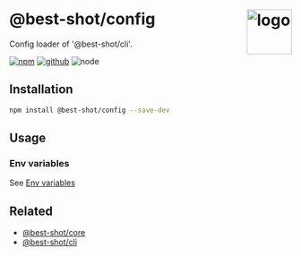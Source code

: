 # @best-shot/config <img src="https://cdn.jsdelivr.net/gh/best-shot/best-shot/packages/core/logo.svg" alt="logo" height="80" align="right">

Config loader of '@best-shot/cli'.

[![npm][npm-badge]][npm-url]
[![github][github-badge]][github-url]
![node][node-badge]

[npm-url]: https://www.npmjs.com/package/@best-shot/config
[npm-badge]: https://img.shields.io/npm/v/@best-shot/config.svg?style=flat-square&logo=npm
[github-url]: https://github.com/best-shot/best-shot/tree/master/packages/config
[github-badge]: https://img.shields.io/npm/l/@best-shot/config.svg?style=flat-square&colorB=blue&logo=github
[node-badge]: https://img.shields.io/node/v/@best-shot/config.svg?style=flat-square&colorB=green&logo=node.js

## Installation

```bash
npm install @best-shot/config --save-dev
```

## Usage

### Env variables

See [Env variables](./env/README.md)

## Related

- [@best-shot/core](../core)
- [@best-shot/cli](../cli)
